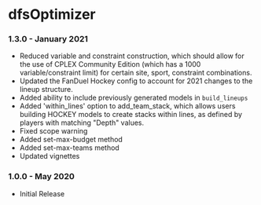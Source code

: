 # dfsOptimizer

### 1.3.0 - January 2021
* Reduced variable and constraint construction, which should allow for the use of CPLEX Community Edition (which has a 1000 variable/constraint limit) for certain site, sport, constraint combinations.
* Updated the FanDuel Hockey config to account for 2021 changes to the lineup structure. 
* Added ability to include previously generated models in `build_lineups`
* Added 'within_lines' option to add_team_stack, which allows users building HOCKEY models to create stacks within lines, as defined by players with matching "Depth" values.
* Fixed scope warning
* Added set-max-budget method
* Added set-max-teams method
* Updated vignettes

### 1.0.0 - May 2020
* Initial Release

